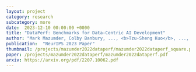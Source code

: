 ```yaml
---
layout: project
category: research
subcategory: more
date:  2023-12-10 00:00:00 +0000
title: "DataPerf: Benchmarks for Data-Centric AI Development"
author: "Mark Mazumder, Colby Banbury, ..., <b>Tzu-Sheng Kuo</b>, ..., Newsha Ardalani, Praveen Paritosh, Ce Zhang, James Zou, Carole-Jean Wu, Cody Coleman, Andrew Ng, Peter Mattson, Vijay Janapa Reddi"
publication:  "NeurIPS 2023 Paper"
thumbnail: /projects/mazumder2022dataperf/mazumder2022dataperf_square.png
paper: /projects/mazumder2022dataperf/mazumder2022dataperf.pdf
arxiv: https://arxiv.org/pdf/2207.10062.pdf
---
```

